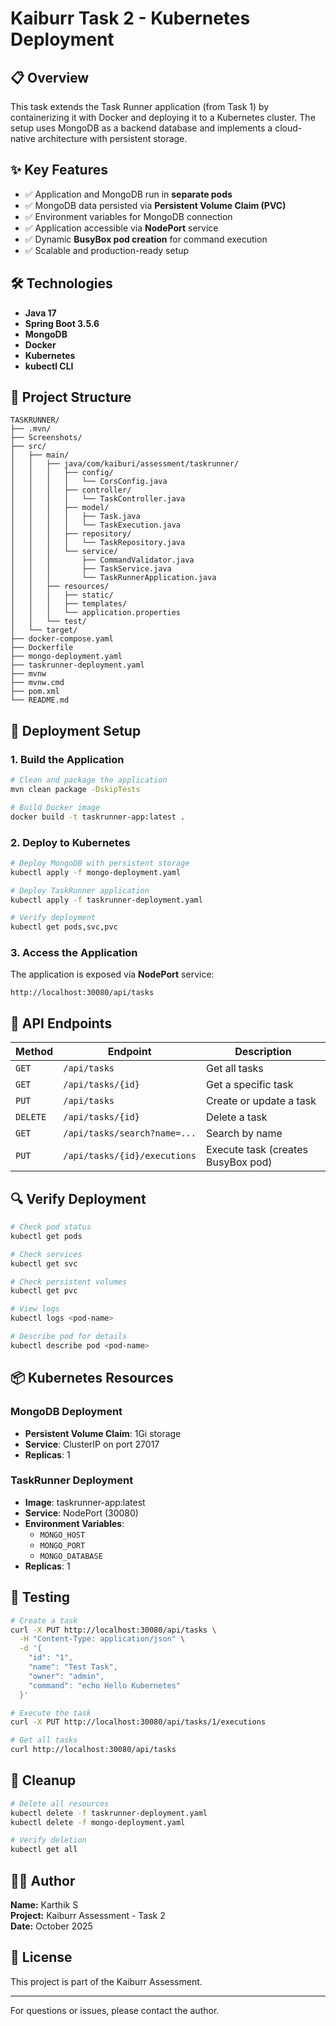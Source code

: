 # Kaiburr Task 2 - Kubernetes Deployment

## 📋 Overview

This task extends the Task Runner application (from Task 1) by containerizing it with Docker and deploying it to a Kubernetes cluster. The setup uses MongoDB as a backend database and implements a cloud-native architecture with persistent storage.

## ✨ Key Features

- ✅ Application and MongoDB run in **separate pods**
- ✅ MongoDB data persisted via **Persistent Volume Claim (PVC)**
- ✅ Environment variables for MongoDB connection
- ✅ Application accessible via **NodePort** service
- ✅ Dynamic **BusyBox pod creation** for command execution
- ✅ Scalable and production-ready setup

## 🛠️ Technologies

- **Java 17**
- **Spring Boot 3.5.6**
- **MongoDB**
- **Docker**
- **Kubernetes**
- **kubectl CLI**

## 📁 Project Structure

```
TASKRUNNER/
├── .mvn/
├── Screenshots/
├── src/
│   ├── main/
│   │   ├── java/com/kaiburi/assessment/taskrunner/
│   │   │   ├── config/
│   │   │   │   └── CorsConfig.java
│   │   │   ├── controller/
│   │   │   │   └── TaskController.java
│   │   │   ├── model/
│   │   │   │   ├── Task.java
│   │   │   │   └── TaskExecution.java
│   │   │   ├── repository/
│   │   │   │   └── TaskRepository.java
│   │   │   └── service/
│   │   │       ├── CommandValidator.java
│   │   │       ├── TaskService.java
│   │   │       └── TaskRunnerApplication.java
│   │   ├── resources/
│   │   │   ├── static/
│   │   │   ├── templates/
│   │   │   └── application.properties
│   │   └── test/
│   └── target/
├── docker-compose.yaml
├── Dockerfile
├── mongo-deployment.yaml
├── taskrunner-deployment.yaml
├── mvnw
├── mvnw.cmd
├── pom.xml
└── README.md
```

## 🚀 Deployment Setup

### 1. Build the Application

```bash
# Clean and package the application
mvn clean package -DskipTests

# Build Docker image
docker build -t taskrunner-app:latest .
```

### 2. Deploy to Kubernetes

```bash
# Deploy MongoDB with persistent storage
kubectl apply -f mongo-deployment.yaml

# Deploy TaskRunner application
kubectl apply -f taskrunner-deployment.yaml

# Verify deployment
kubectl get pods,svc,pvc
```

### 3. Access the Application

The application is exposed via **NodePort** service:

```
http://localhost:30080/api/tasks
```

## 🔌 API Endpoints

| Method | Endpoint | Description |
|--------|----------|-------------|
| `GET` | `/api/tasks` | Get all tasks |
| `GET` | `/api/tasks/{id}` | Get a specific task |
| `PUT` | `/api/tasks` | Create or update a task |
| `DELETE` | `/api/tasks/{id}` | Delete a task |
| `GET` | `/api/tasks/search?name=...` | Search by name |
| `PUT` | `/api/tasks/{id}/executions` | Execute task (creates BusyBox pod) |

## 🔍 Verify Deployment

```bash
# Check pod status
kubectl get pods

# Check services
kubectl get svc

# Check persistent volumes
kubectl get pvc

# View logs
kubectl logs <pod-name>

# Describe pod for details
kubectl describe pod <pod-name>
```

## 📦 Kubernetes Resources

### MongoDB Deployment
- **Persistent Volume Claim**: 1Gi storage
- **Service**: ClusterIP on port 27017
- **Replicas**: 1

### TaskRunner Deployment
- **Image**: taskrunner-app:latest
- **Service**: NodePort (30080)
- **Environment Variables**:
  - `MONGO_HOST`
  - `MONGO_PORT`
  - `MONGO_DATABASE`
- **Replicas**: 1

## 🧪 Testing

```bash
# Create a task
curl -X PUT http://localhost:30080/api/tasks \
  -H "Content-Type: application/json" \
  -d '{
    "id": "1",
    "name": "Test Task",
    "owner": "admin",
    "command": "echo Hello Kubernetes"
  }'

# Execute the task
curl -X PUT http://localhost:30080/api/tasks/1/executions

# Get all tasks
curl http://localhost:30080/api/tasks
```

## 🛑 Cleanup

```bash
# Delete all resources
kubectl delete -f taskrunner-deployment.yaml
kubectl delete -f mongo-deployment.yaml

# Verify deletion
kubectl get all
```

## 👨‍💻 Author

**Name:** Karthik S  
**Project:** Kaiburr Assessment - Task 2  
**Date:** October 2025

## 📄 License

This project is part of the Kaiburr Assessment.

---

For questions or issues, please contact the author.